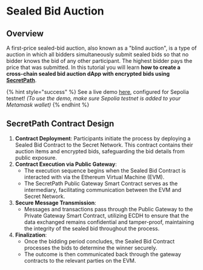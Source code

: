 # Sealed Bid Auction

## Overview

A first-price sealed-bid auction, also known as a "blind auction", is a type of auction in which all bidders simultaneously submit sealed bids so that no bidder knows the bid of any other participant. The highest bidder pays the price that was submitted. In this tutorial you will learn **how to create a cross-chain sealed bid auction dApp with encrypted bids using**[ **SecretPath**](https://docs.scrt.network/secret-network-documentation/development/ethereum-evm-developer-toolkit/basics/cross-chain-messaging/secretpath).&#x20;

{% hint style="success" %}
See a live demo [here](https://sealed-bid-auctions.vercel.app/), configured for Sepolia testnet! _(To use the demo, make sure Sepolia testnet is added to your Metamask wallet)_&#x20;
{% endhint %}

## SecretPath Contract Design

1. **Contract Deployment**: Participants initiate the process by deploying a Sealed Bid Contract to the Secret Network. This contract contains their auction items and encrypted bids, safeguarding the bid details from public exposure.
2. **Contract Execution via Public Gateway**:
   * The execution sequence begins when the Sealed Bid Contract is interacted with via the Ethereum Virtual Machine (EVM).
   * The SecretPath Public Gateway Smart Contract serves as the intermediary, facilitating communication between the EVM and Secret Network.
3. **Secure Message Transmission**:
   * Messages and transactions pass through the Public Gateway to the Private Gateway Smart Contract,  utilizing ECDH to ensure that the data exchanged remains confidential and tamper-proof, maintaining the integrity of the sealed bid throughout the process.
4. **Finalization**:
   * Once the bidding period concludes, the Sealed Bid Contract processes the bids to determine the winner securely.
   * The outcome is then communicated back through the gateway contracts to the relevant parties on the EVM.



